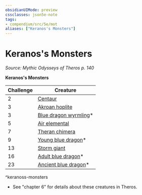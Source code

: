 ```yaml
---
obsidianUIMode: preview
cssclasses: json5e-note
tags:
- compendium/src/5e/mot
aliases: ["Keranos's Monsters"]
---
```

# Keranos's Monsters
*Source: Mythic Odysseys of Theros p. 140* 

**Keranos's Monsters**

| Challenge | Creature |
|-----------|----------|
| 2 | [Centaur](/Systems/5e/bestiary/monstrosity/centaur.md) |
| 3 | [Akroan hoplite](/Systems/5e/bestiary/humanoid/akroan-hoplite-mot.md) |
| 3 | [Blue dragon wyrmling](/Systems/5e/bestiary/dragon/blue-dragon-wyrmling.md)* |
| 5 | [Air elemental](/Systems/5e/bestiary/elemental/air-elemental.md) |
| 7 | [Theran chimera](/Systems/5e/bestiary/monstrosity/theran-chimera-mot.md) |
| 9 | [Young blue dragon](/Systems/5e/bestiary/dragon/young-blue-dragon.md)* |
| 13 | [Storm giant](/Systems/5e/bestiary/giant/storm-giant.md) |
| 16 | [Adult blue dragon](/Systems/5e/bestiary/dragon/adult-blue-dragon.md)* |
| 23 | [Ancient blue dragon](/Systems/5e/bestiary/dragon/ancient-blue-dragon.md)* |
^keranoss-monsters

* See "chapter 6" for details about these creatures in Theros.